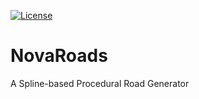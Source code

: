 [![License](https://img.shields.io/badge/License-MIT-green)](https://github.com/EpicChallengerKP/NovaRoads?tab=License-1-ov-file) <br>
# NovaRoads
A Spline-based Procedural Road Generator
